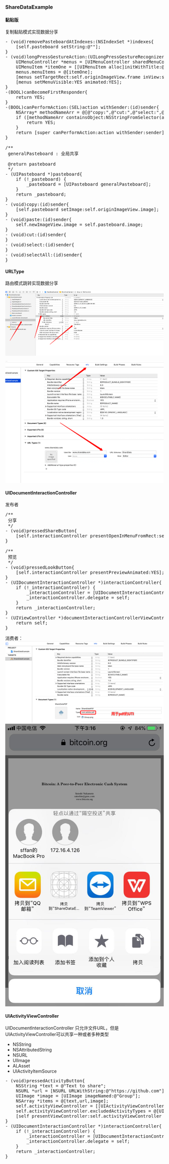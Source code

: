 ### ShareDataExample

#### 黏贴版
复制黏贴模式实现数据分享
<pre>
- (void)removePasteboardAtIndexes:(NSIndexSet *)indexes{
    [self.pasteboard setString:@""];
}
- (void)longPressGestureAction:(UILongPressGestureRecognizer *)gesture{
    UIMenuController *menus = [UIMenuController sharedMenuController];
    UIMenuItem *itemOne = [[UIMenuItem alloc]initWithTitle:@"one" action:@selector(removePasteboardAtIndexes:)];
    menus.menuItems = @[itemOne];
    [menus setTargetRect:self.originImageView.frame inView:self.view];
    [menus setMenuVisible:YES animated:YES];
}
-(BOOL)canBecomeFirstResponder{
    return YES;
}
-(BOOL)canPerformAction:(SEL)action withSender:(id)sender{
    NSArray* methodNameArr = @[@"copy:",@"cut:",@"select:",@"selectAll:",@"paste:"];
    if ([methodNameArr containsObject:NSStringFromSelector(action)]) {
        return YES;
    }
    return [super canPerformAction:action withSender:sender];
}

/**
 generalPasteboard : 全局共享

 @return pasteboard
 */
- (UIPasteboard *)pasteboard{
    if (!_pasteboard) {
        _pasteboard = [UIPasteboard generalPasteboard];
    }
    return _pasteboard;
}
- (void)copy:(id)sender{
    [self.pasteboard setImage:self.originImageView.image];
}
- (void)paste:(id)sender{
    self.newImageView.image = self.pasteboard.image;
}
- (void)cut:(id)sender{
}
- (void)select:(id)sender{
}
- (void)selectAll:(id)sender{
}
</pre>

#### URLType

路由模式跳转实现数据分享

![FirstMethod](https://raw.githubusercontent.com/princeSmall/ShareDataExample/master/URLType.png)

![SecondMethod](https://raw.githubusercontent.com/princeSmall/ShareDataExample/master/URLTypeF.png)


#### UIDocumentInteractionController

发布者
<pre>
/**
 分享
 */
- (void)pressedShareButton{
    [self.interactionController presentOpenInMenuFromRect:self.view.bounds inView:self.view animated:YES];
}

/**
 预览
 */
- (void)pressedLookButton{
    [self.interactionController presentPreviewAnimated:YES];
}
- (UIDocumentInteractionController *)interactionController{
    if (!_interactionController) {
        _interactionController = [UIDocumentInteractionController interactionControllerWithURL:[[NSBundle mainBundle]URLForResource:@"shareData" withExtension:@"pdf"]];
        _interactionController.delegate = self;
    }
    return _interactionController;
}
- (UIViewController *)documentInteractionControllerViewControllerForPreview:(UIDocumentInteractionController *)controller{
    return self;
}
</pre>

消费者：
![设置](https://raw.githubusercontent.com/princeSmall/ShareDataExample/master/documentType.png)
![显示](https://raw.githubusercontent.com/princeSmall/ShareDataExample/master/documentShow.png)

#### UIActivityViewController

UIDocumentInteractionController 只允许文件URL，但是UIActivityViewController可以共享一种或者多种类型

* NSString
* NSAttributedString
* NSURL
* UIImage
* ALAsset
* UIActivityItemSource

<pre>
- (void)pressedActivityButton{
    NSString *text = @"Text to share";
    NSURL *url = [NSURL URLWithString:@"https://github.com"];
    UIImage *image = [UIImage imageNamed:@"Group"];
    NSArray *items = @[text,url,image];
    self.activityViewController = [[UIActivityViewController alloc]initWithActivityItems:items applicationActivities:nil];
    self.activityViewController.excludedActivityTypes = @[UIActivityTypePostToFacebook];
    [self presentViewController:self.activityViewController animated:YES completion:nil];
}
- (UIDocumentInteractionController *)interactionController{
    if (!_interactionController) {
        _interactionController = [UIDocumentInteractionController interactionControllerWithURL:[[NSBundle mainBundle]URLForResource:@"shareData" withExtension:@"pdf"]];
        _interactionController.delegate = self;
    }
    return _interactionController;
}
</pre>